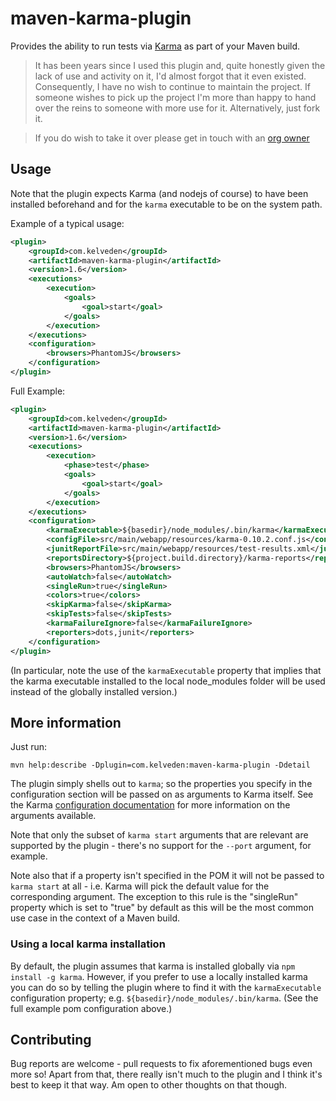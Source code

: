 # maven-karma-plugin

Provides the ability to run tests via [Karma](http://karma-runner.github.com/) as part of your Maven build.

> It has been years since I used this plugin and, quite honestly given the lack of use and activity on it, I'd almost forgot that it even existed. Consequently, I have no wish to continue to maintain the project. If someone wishes to pick up the project I'm more than happy to hand over the reins to someone with more use for it. Alternatively, just fork it.

> If you do wish to take it over please get in touch with an [org owner](https://github.com/orgs/karma-runner/people?query=%20role%3Aowner)

## Usage

Note that the plugin expects Karma (and nodejs of course) to have been installed beforehand and for the `karma`
executable to be on the system path.

Example of a typical usage:

```xml
<plugin>
    <groupId>com.kelveden</groupId>
    <artifactId>maven-karma-plugin</artifactId>
    <version>1.6</version>
    <executions>
        <execution>
            <goals>
                <goal>start</goal>
            </goals>
        </execution>
    </executions>
    <configuration>
        <browsers>PhantomJS</browsers>
    </configuration>
</plugin>
```

Full Example:

```xml
<plugin>
    <groupId>com.kelveden</groupId>
    <artifactId>maven-karma-plugin</artifactId>
    <version>1.6</version>
    <executions>
        <execution>
            <phase>test</phase>
            <goals>
                <goal>start</goal>
            </goals>
        </execution>
    </executions>
    <configuration>
        <karmaExecutable>${basedir}/node_modules/.bin/karma</karmaExecutable>        
        <configFile>src/main/webapp/resources/karma-0.10.2.conf.js</configFile>
        <junitReportFile>src/main/webapp/resources/test-results.xml</junitReportFile>
        <reportsDirectory>${project.build.directory}/karma-reports</reportsDirectory>
        <browsers>PhantomJS</browsers>
        <autoWatch>false</autoWatch>
        <singleRun>true</singleRun>
        <colors>true</colors>
        <skipKarma>false</skipKarma>
        <skipTests>false</skipTests>
        <karmaFailureIgnore>false</karmaFailureIgnore>
        <reporters>dots,junit</reporters>
    </configuration>
</plugin>
```

(In particular, note the use of the `karmaExecutable` property that implies that the karma executable installed to the local node_modules folder will be used instead of the globally installed version.)

## More information

Just run:

    mvn help:describe -Dplugin=com.kelveden:maven-karma-plugin -Ddetail

The plugin simply shells out to `karma`; so the properties you specify in the configuration section will
be passed on as arguments to Karma itself. See the Karma
[configuration documentation](http://karma-runner.github.com/0.8/config/configuration-file.html) for more
information on the arguments available.

Note that only the subset of `karma start` arguments that are relevant are supported by the plugin - there's no
support for the `--port` argument, for example.

Note also that if a property isn't specified in the POM it will not be passed to `karma start` at all - i.e. Karma will
pick the default value for the corresponding argument. The exception to this rule is the "singleRun" property which is
set to "true" by default as this will be the most common use case in the context of a Maven build.

### Using a local karma installation

By default, the plugin assumes that karma is installed globally via `npm install -g karma`. However, if you prefer to use a locally installed karma you can do so by telling the plugin where to find it with the `karmaExecutable` configuration property; e.g. `${basedir}/node_modules/.bin/karma`. (See the full example pom configuration above.)

## Contributing

Bug reports are welcome - pull requests to fix aforementioned bugs even more so! Apart from that,
there really isn't much to the plugin and I think it's best to keep it that way. Am open to other thoughts on that though.
